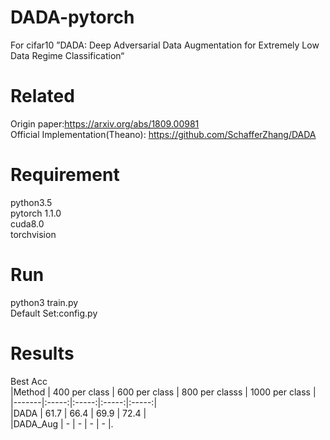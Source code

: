 # DADA-pytorch
For cifar10 ”DADA: Deep Adversarial Data Augmentation for Extremely Low Data Regime Classification“

# Related  
Origin paper:https://arxiv.org/abs/1809.00981  
Official Implementation(Theano): https://github.com/SchafferZhang/DADA  
# Requirement  
python3.5  
pytorch 1.1.0  
cuda8.0  
torchvision  
# Run
python3 train.py  
Default Set:config.py  
# Results  
Best Acc  
|Method |  400 per class |  600 per class  | 800 per classs  | 1000 per class  |  
|-------|:-----:|:-----:|:-----:|:-----:|  
 |DADA | 61.7 | 66.4 | 69.9 | 72.4 |  
 |DADA_Aug | - | - | - | - |.  
